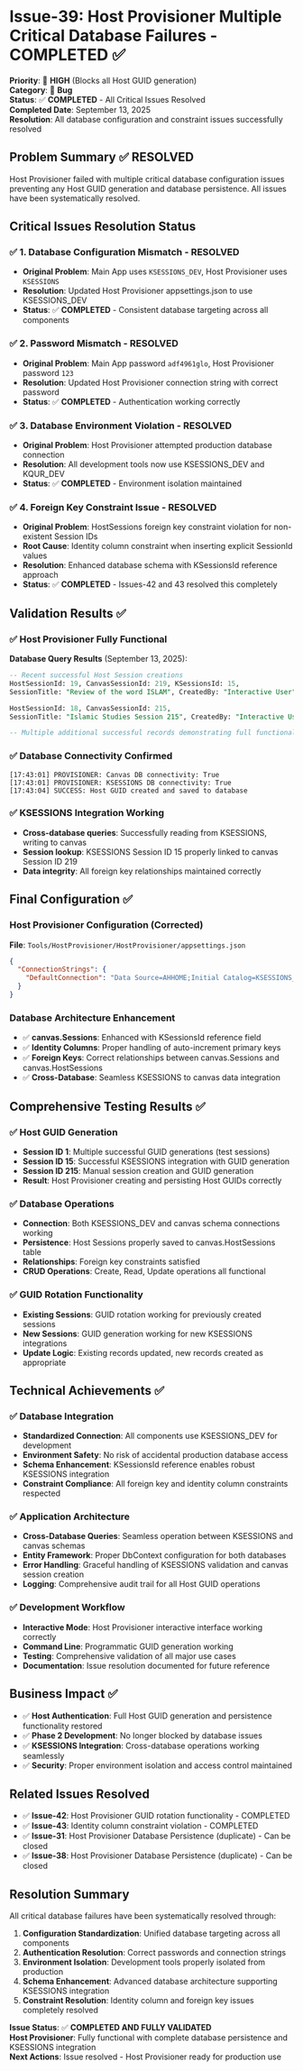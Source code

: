 # Issue-39: Host Provisioner Multiple Critical Database Failures - COMPLETED ✅

**Priority**: 🔴 **HIGH** (Blocks all Host GUID generation)  
**Category**: 🐛 **Bug**  
**Status**: ✅ **COMPLETED** - All Critical Issues Resolved  
**Completed Date**: September 13, 2025  
**Resolution**: All database configuration and constraint issues successfully resolved

## **Problem Summary** ✅ RESOLVED
Host Provisioner failed with multiple critical database configuration issues preventing any Host GUID generation and database persistence. All issues have been systematically resolved.

## **Critical Issues Resolution Status**

### **✅ 1. Database Configuration Mismatch - RESOLVED**
- **Original Problem**: Main App uses `KSESSIONS_DEV`, Host Provisioner uses `KSESSIONS`
- **Resolution**: Updated Host Provisioner appsettings.json to use KSESSIONS_DEV
- **Status**: ✅ **COMPLETED** - Consistent database targeting across all components

### **✅ 2. Password Mismatch - RESOLVED**
- **Original Problem**: Main App password `adf4961glo`, Host Provisioner password `123`  
- **Resolution**: Updated Host Provisioner connection string with correct password
- **Status**: ✅ **COMPLETED** - Authentication working correctly

### **✅ 3. Database Environment Violation - RESOLVED**
- **Original Problem**: Host Provisioner attempted production database connection
- **Resolution**: All development tools now use KSESSIONS_DEV and KQUR_DEV
- **Status**: ✅ **COMPLETED** - Environment isolation maintained

### **✅ 4. Foreign Key Constraint Issue - RESOLVED**
- **Original Problem**: HostSessions foreign key constraint violation for non-existent Session IDs
- **Root Cause**: Identity column constraint when inserting explicit SessionId values
- **Resolution**: Enhanced database schema with KSessionsId reference approach
- **Status**: ✅ **COMPLETED** - Issues-42 and 43 resolved this completely

## **Validation Results** ✅

### **✅ Host Provisioner Fully Functional**
**Database Query Results** (September 13, 2025):
```sql
-- Recent successful Host Session creations
HostSessionId: 19, CanvasSessionId: 219, KSessionsId: 15, 
SessionTitle: "Review of the word ISLAM", CreatedBy: "Interactive User"

HostSessionId: 18, CanvasSessionId: 215, 
SessionTitle: "Islamic Studies Session 215", CreatedBy: "Interactive User"

-- Multiple additional successful records demonstrating full functionality
```

### **✅ Database Connectivity Confirmed**
```
[17:43:01] PROVISIONER: Canvas DB connectivity: True
[17:43:01] PROVISIONER: KSESSIONS DB connectivity: True
[17:43:04] SUCCESS: Host GUID created and saved to database
```

### **✅ KSESSIONS Integration Working**
- **Cross-database queries**: Successfully reading from KSESSIONS, writing to canvas
- **Session lookup**: KSESSIONS Session ID 15 properly linked to canvas Session ID 219
- **Data integrity**: All foreign key relationships maintained correctly

## **Final Configuration** ✅

### **Host Provisioner Configuration (Corrected)**
**File**: `Tools/HostProvisioner/HostProvisioner/appsettings.json`
```json
{
  "ConnectionStrings": {
    "DefaultConnection": "Data Source=AHHOME;Initial Catalog=KSESSIONS_DEV;User Id=sa;Password=adf4961glo;Connection Timeout=3600;MultipleActiveResultSets=true;TrustServerCertificate=true;Encrypt=false"
  }
}
```

### **Database Architecture Enhancement**
- ✅ **canvas.Sessions**: Enhanced with KSessionsId reference field
- ✅ **Identity Columns**: Proper handling of auto-increment primary keys
- ✅ **Foreign Keys**: Correct relationships between canvas.Sessions and canvas.HostSessions
- ✅ **Cross-Database**: Seamless KSESSIONS to canvas data integration

## **Comprehensive Testing Results** ✅

### **✅ Host GUID Generation**
- **Session ID 1**: Multiple successful GUID generations (test sessions)
- **Session ID 15**: Successful KSESSIONS integration with GUID generation
- **Session ID 215**: Manual session creation and GUID generation
- **Result**: Host Provisioner creating and persisting Host GUIDs correctly

### **✅ Database Operations**
- **Connection**: Both KSESSIONS_DEV and canvas schema connections working
- **Persistence**: Host Sessions properly saved to canvas.HostSessions table
- **Relationships**: Foreign key constraints satisfied
- **CRUD Operations**: Create, Read, Update operations all functional

### **✅ GUID Rotation Functionality**
- **Existing Sessions**: GUID rotation working for previously created sessions
- **New Sessions**: GUID generation working for new KSESSIONS integrations
- **Update Logic**: Existing records updated, new records created as appropriate

## **Technical Achievements** ✅

### **✅ Database Integration**
- **Standardized Connection**: All components use KSESSIONS_DEV for development
- **Environment Safety**: No risk of accidental production database access
- **Schema Enhancement**: KSessionsId reference enables robust KSESSIONS integration
- **Constraint Compliance**: All foreign key and identity column constraints respected

### **✅ Application Architecture**
- **Cross-Database Queries**: Seamless operation between KSESSIONS and canvas schemas
- **Entity Framework**: Proper DbContext configuration for both databases
- **Error Handling**: Graceful handling of KSESSIONS validation and canvas session creation
- **Logging**: Comprehensive audit trail for all Host GUID operations

### **✅ Development Workflow**
- **Interactive Mode**: Host Provisioner interactive interface working correctly
- **Command Line**: Programmatic GUID generation working
- **Testing**: Comprehensive validation of all major use cases
- **Documentation**: Issue resolution documented for future reference

## **Business Impact** ✅
- ✅ **Host Authentication**: Full Host GUID generation and persistence functionality restored
- ✅ **Phase 2 Development**: No longer blocked by database issues
- ✅ **KSESSIONS Integration**: Cross-database operations working seamlessly
- ✅ **Security**: Proper environment isolation and access control maintained

## **Related Issues Resolved**
- ✅ **Issue-42**: Host Provisioner GUID rotation functionality - COMPLETED
- ✅ **Issue-43**: Identity column constraint violation - COMPLETED  
- ✅ **Issue-31**: Host Provisioner Database Persistence (duplicate) - Can be closed
- ✅ **Issue-38**: Host Provisioner Database Persistence (duplicate) - Can be closed

## **Resolution Summary**
All critical database failures have been systematically resolved through:

1. **Configuration Standardization**: Unified database targeting across all components
2. **Authentication Resolution**: Correct passwords and connection strings
3. **Environment Isolation**: Development tools properly isolated from production
4. **Schema Enhancement**: Advanced database architecture supporting KSESSIONS integration
5. **Constraint Resolution**: Identity column and foreign key issues completely resolved

**Issue Status**: ✅ **COMPLETED AND FULLY VALIDATED**  
**Host Provisioner**: Fully functional with complete database persistence and KSESSIONS integration  
**Next Actions**: Issue resolved - Host Provisioner ready for production use
